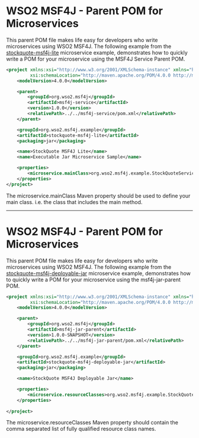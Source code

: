 # WSO2 MSF4J - Parent POM for Microservices

This parent POM file makes life easy for developers who write microservices using WSO2 MSF4J. The following example
from the [stockquote-msf4j-lite](../samples/stockquote-msf4j-lite) microservice example, 
demonstrates how to quickly write a POM for your microservice using the
MSF4J Service Parent POM.

```xml
<project xmlns:xsi="http://www.w3.org/2001/XMLSchema-instance" xmlns="http://maven.apache.org/POM/4.0.0"
         xsi:schemaLocation="http://maven.apache.org/POM/4.0.0 http://maven.apache.org/maven-v4_0_0.xsd">
    <modelVersion>4.0.0</modelVersion>

    <parent>
        <groupId>org.wso2.msf4j</groupId>
        <artifactId>msf4j-service</artifactId>
        <version>1.0.0</version>
        <relativePath>../../msf4j-service/pom.xml</relativePath>
    </parent>

    <groupId>org.wso2.msf4j.example</groupId>
    <artifactId>stockquote-msf4j-lite</artifactId>
    <packaging>jar</packaging>

    <name>StockQuote MSF4J Lite</name>
    <name>Executable Jar Microservice Sample</name>

    <properties>
        <microservice.mainClass>org.wso2.msf4j.example.StockQuoteService</microservice.mainClass>
    </properties>
</project>
```

The microservice.mainClass Maven property should be used to define your main class. i.e. the class that includes
the main method.






----


# WSO2 MSF4J - Parent POM for Microservices

This parent POM file makes life easy for developers who write microservices using WSO2 MSF4J. The following example
from the [stockquote-msf4j-deployable-jar](../samples/stockquote-msf4j-deployable-jar) microservice example, demonstrates how to quickly write a POM for your microservice using the
msf4j-jar-parent POM.

```xml
<project xmlns:xsi="http://www.w3.org/2001/XMLSchema-instance" xmlns="http://maven.apache.org/POM/4.0.0"
         xsi:schemaLocation="http://maven.apache.org/POM/4.0.0 http://maven.apache.org/maven-v4_0_0.xsd">
    <modelVersion>4.0.0</modelVersion>

    <parent>
        <groupId>org.wso2.msf4j</groupId>
        <artifactId>msf4j-jar-parent</artifactId>
        <version>1.0.0-SNAPSHOT</version>
        <relativePath>../../msf4j-jar-parent/pom.xml</relativePath>
    </parent>

    <groupId>org.wso2.msf4j.example</groupId>
    <artifactId>stockquote-msf4j-deployable-jar</artifactId>
    <packaging>jar</packaging>

    <name>StockQuote MSF4J Deployable Jar</name>

    <properties>
        <microservice.resourceClasses>org.wso2.msf4j.example.StockQuoteService</microservice.resourceClasses>
    </properties>
    
</project>
```

The microservice.resourceClasses Maven property should contain the comma separated list of fully qualified resource class names.




